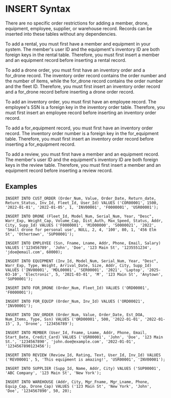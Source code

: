 # INSERT Syntax

There are no specific order restrictions for adding a member, drone, equipment, employee, supplier, or warehouse record. Records can be inserted into these tables without any dependencies.

To add a rental, you must first have a member and equipment in your system. The member's user ID and the equipment's inventory ID are both foreign keys in the rental table. Therefore, you must first insert a member and an equipment record before inserting a rental record.

To add a drone order, you must first have an inventory order and a for_drone record. The inventory order record contains the order number and the number of items, while the for_drone record contains the order number and the fleet ID. Therefore, you must first insert an inventory order record and a for_drone record before inserting a drone order record.

To add an inventory order, you must first have an employee record. The employee's SSN is a foreign key in the inventory order table. Therefore, you must first insert an employee record before inserting an inventory order record.

To add a for_equipment record, you must first have an inventory order record. The inventory order number is a foreign key in the for_equipment table. Therefore, you must first insert an inventory order record before inserting a for_equipment record.

To add a review, you must first have a member and an equipment record. The member's user ID and the equipment's inventory ID are both foreign keys in the review table. Therefore, you must first insert a member and an equipment record before inserting a review record.

## Examples

    INSERT INTO CUST_ORDER (Order_Num, Value, Order_Date, Return_date, Return_Status, Inv_Id, Fleet_Id, User_Id) VALUES ('COR00001', 1500, '2022-01-01', '2022-01-05', 1, 'INV00001', 'F0000001', 'USR00001');

    INSERT INTO DRONE (Fleet_Id, Model_Num, Serial_Num, Year, "Desc", Warr_Exp, Weight_Cap, Volume_Cap, Dist_Auth, Max_Speed, Status, Addr, City, Supp_Id) VALUES ('F0000001', 'M1000000', 'S0000021', '2022', 'Small drone for personal use', NULL, 2, 4, '100', 80, 1, '456 Elm St', 'Othertown', 'SUP00001');

    INSERT INTO EMPLOYEE (Ssn, Fname, Lname, Addr, Phone, Email, Salary) VALUES ('123456789', 'John', 'Doe', '123 Main St', '1235551234', 'jdoe@email.com', 60000);

    INSERT INTO EQUIPMENT (Inv_Id, Model_Num, Serial_Num, Year, "Desc", Warr_Exp, Type, Weight, Arrival_Date, Size, Addr, City, Supp_Id) VALUES ('INV00001', 'MDL00001', 'SER00001', '2021', 'Laptop', '2025-03-10', 'Electronic', 5, '2021-03-01', 'M', '123 Main St', 'Anytown', 'SUP00001');

    INSERT INTO FOR_DRONE (Order_Num, Fleet_Id) VALUES ('ORD00001', 'F0000001');

    INSERT INTO FOR_EQUIP (Order_Num, Inv_Id) VALUES ('ORD00021', 'INV00001');

    INSERT INTO INV_ORDER (Order_Num, Value, Order_Date, Est_DOA, Num_Items, Type, Ssn) VALUES ('ORD00001', 500, '2022-01-01', '2022-01-15', 3, 'Drone', '123456789');

    INSERT INTO MEMBER (User_Id, Fname, Lname, Addr, Phone, Email, Start_Date, Credit_Card) VALUES ('USR00001', 'John', 'Doe', '123 Main St.', '1234567890', 'john.doe@example.com', '2022-01-01', '1234567890123456');

    INSERT INTO REVIEW (Review_Id, Rating, Text, User_Id, Inv_Id) VALUES ('REV00001', 5, 'This equipment is amazing!', 'USR00001', 'INV00001');

    INSERT INTO SUPPLIER (Supp_Id, Name, Addr, City) VALUES ('SUP00001', 'ABC Company', '123 Main St', 'New York');

    INSERT INTO WAREHOUSE (Addr, City, Mgr_Fname, Mgr_Lname, Phone, Equip_Cap, Drone_Cap) VALUES ('123 Main St', 'New York', 'John', 'Doe', '1234567890', 50, 20);

